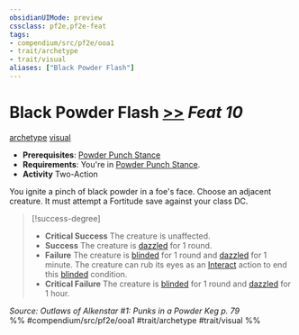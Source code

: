 ```yaml
---
obsidianUIMode: preview
cssclass: pf2e,pf2e-feat
tags:
- compendium/src/pf2e/ooa1
- trait/archetype
- trait/visual
aliases: ["Black Powder Flash"]
---
```

# Black Powder Flash  [>>](/rules/core-rulebook/chapter-9-playing-the-game.md#Actions "Two-Action") *Feat 10*  
[archetype](/rules/traits/archetype.md)  [visual](/rules/traits/visual.md)  

- **Prerequisites**: [Powder Punch Stance](/compendium/feats/powder-punch-stance-ooa1.md)
- **Requirements**: You're in [Powder Punch Stance](/compendium/feats/powder-punch-stance-ooa1.md).
- **Activity** Two-Action

You ignite a pinch of black powder in a foe's face. Choose an adjacent creature. It must attempt a Fortitude save against your class DC.

> [!success-degree] 
> - **Critical Success** The creature is unaffected.
> - **Success** The creature is [dazzled](/rules/conditions.md#Dazzled) for 1 round.
> - **Failure** The creature is [blinded](/rules/conditions.md#Blinded) for 1 round and [dazzled](/rules/conditions.md#Dazzled) for 1 minute. The creature can rub its eyes as an [Interact](/rules/actions/interact.md) action to end this [blinded](/rules/conditions.md#Blinded) condition.
> - **Critical Failure** The creature is [blinded](/rules/conditions.md#Blinded) for 1 round and [dazzled](/rules/conditions.md#Dazzled) for 1 hour.

*Source: Outlaws of Alkenstar #1: Punks in a Powder Keg p. 79*  
%% #compendium/src/pf2e/ooa1 #trait/archetype #trait/visual %%